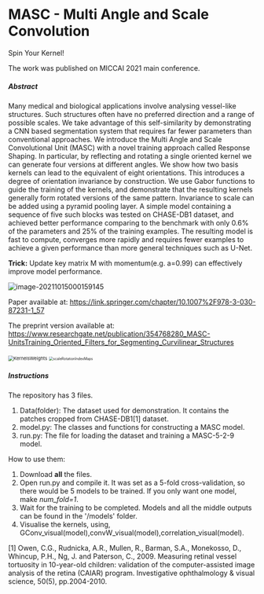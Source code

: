 # MASC - Multi Angle and Scale Convolution
Spin Your Kernel!

The work was published on MICCAI 2021 main conference.

##### Abstract

Many medical and biological applications involve analysing vessel-like structures. Such structures often have no preferred direction and a range of possible scales. We take advantage of this self-similarity by demonstrating a CNN based segmentation system that requires far fewer parameters than conventional approaches. We introduce the Multi Angle and Scale Convolutional Unit (MASC) with a novel training approach called Response Shaping. In particular, by reflecting and rotating a single oriented kernel we can generate four versions at different angles. We show how two basis kernels can lead to the equivalent of eight orientations. This introduces a degree of orientation invariance by construction. We use Gabor functions to guide the training of the kernels, and demonstrate that the resulting kernels generally form rotated versions of the same pattern. Invariance to scale can be added using a pyramid pooling layer. A simple model containing a sequence of five such blocks was tested on CHASE-DB1 dataset, and achieved better performance comparing to the benchmark with only 0.6% of the parameters and 25% of the training examples. The resulting model is fast to compute, converges more rapidly and requires fewer examples to achieve a given performance than more general techniques such as U-Net.



**Trick:** Update key matrix M with momentum(e.g. a=0.99) can effectively improve model performance.

![image-20211015000159145](https://tva1.sinaimg.cn/large/008i3skNgy1gvfmf0fqbmj61g803k74702.jpg)

Paper available at: https://link.springer.com/chapter/10.1007%2F978-3-030-87231-1_57

The preprint version available at: https://www.researchgate.net/publication/354768280_MASC-UnitsTraining_Oriented_Filters_for_Segmenting_Curvilinear_Structures



<img src="https://tva1.sinaimg.cn/large/008i3skNgy1gvflc89a8hj60uw0a478n02.jpg" alt="KernelsWeights" style="zoom:67%;" />

<img src="https://tva1.sinaimg.cn/large/008i3skNgy1gvflc747qdj60us0rh10j02.jpg" alt="scaleRotationIndexMaps" style="zoom:50%;" />


##### Instructions

The repository has 3 files.
1. Data(folder): The dataset used for demonstration. It contains the patches cropped from CHASE-DB1[1] dataset.
2. model.py: The classes and functions for constructing a MASC model.
3. run.py: The file for loading the dataset and training a MASC-5-2-9 model.

How to use them:
1. Download **all** the files.
2. Open run.py and compile it. It was set as a 5-fold cross-validation, so there would be 5 models to be trained. If you only want one model, make *num_fold=1*.
3. Wait for the training to be completed. Models and all the middle outputs can be found in the '/models' folder.
4. Visualise the kernels, using, GConv_visual(model),convW_visual(model),correlation_visual(model).


[1] Owen, C.G., Rudnicka, A.R., Mullen, R., Barman, S.A., Monekosso, D., Whincup, P.H., Ng, J. and Paterson, C., 2009. Measuring retinal vessel tortuosity in 10-year-old children: validation of the computer-assisted image analysis of the retina (CAIAR) program. Investigative ophthalmology & visual science, 50(5), pp.2004-2010.
